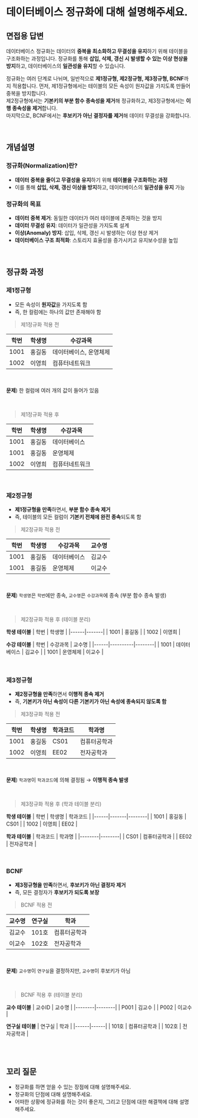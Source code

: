 # 데이터베이스 정규화에 대해 설명해주세요.

## 면접용 답변

데이터베이스 정규화는 데이터의 **중복을 최소화하고 무결성을 유지**하기 위해 테이블을 구조화하는 과정입니다.
정규화를 통해 **삽입, 삭제, 갱신 시 발생할 수 있는 이상 현상을 방지**하고, 데이터베이스의 **일관성을 유지**할 수 있습니다.

정규화는 여러 단계로 나뉘며, 일반적으로 **제1정규형, 제2정규형, 제3정규형, BCNF**까지 적용합니다.
먼저, 제1정규형에서는 테이블의 모든 속성이 원자값을 가지도록 만들어 중복을 방지합니다.  
제2정규형에서는 **기본키의 부분 함수 종속성을 제거**해 정규화하고, 제3정규형에서는 **이행 종속성을 제거**합니다.  
마지막으로, BCNF에서는 **후보키가 아닌 결정자를 제거**해 데이터 무결성을 강화합니다.

<br>


## 개념설명

### 정규화(Normalization)란?

- **데이터 중복을 줄이고 무결성을 유지**하기 위해 **테이블을 구조화하는 과정**
- 이를 통해 **삽입, 삭제, 갱신 이상을 방지**하고, 데이터베이스의 **일관성을 유지** 가능

### 정규화의 목표

- **데이터 중복 제거**: 동일한 데이터가 여러 테이블에 존재하는 것을 방지
- **데이터 무결성 유지**: 데이터가 일관성을 가지도록 설계
- **이상(Anomaly) 방지**: 삽입, 삭제, 갱신 시 발생하는 이상 현상 제거
- **데이터베이스 구조 최적화**: 스토리지 효율성을 증가시키고 유지보수성을 높임

<br>

## 정규화 과정

### 제1정규형
- 모든 속성이 **원자값**을 가지도록 함
- 즉, 한 컬럼에는 하나의 값만 존재해야 함

> 제1정규화 적용 전

| 학번  | 학생명 | 수강과목 |
|------|-------|----------------|
| 1001 | 홍길동 | 데이터베이스, 운영체제 |
| 1002 | 이영희 | 컴퓨터네트워크 |

<br>

**문제**) 한 컬럼에 여러 개의 값이 들어가 있음

<br>

> 제1정규화 적용 후

| 학번  | 학생명 | 수강과목 |
|------|-------|----------|
| 1001 | 홍길동 | 데이터베이스 |
| 1001 | 홍길동 | 운영체제 |
| 1002 | 이영희 | 컴퓨터네트워크 |

<br>


### 제2정규형
- **제1정규형을 만족**하면서, **부분 함수 종속 제거**
- 즉, 테이블의 모든 컬럼이 **기본키 전체에 완전 종속**되도록 함

> 제2정규화 적용 전

| 학번  | 학생명 | 수강과목 | 교수명 |
|------|-------|----------|--------|
| 1001 | 홍길동 | 데이터베이스 | 김교수 |
| 1001 | 홍길동 | 운영체제 | 이교수 |

<br>

**문제**) `학생명`은 `학번`에만 종속, `교수명`은 `수강과목`에 종속 (부분 함수 종속 발생)

<br>

> 제2정규화 적용 후 (테이블 분리)

**학생 테이블**
| 학번  | 학생명 |
|------|-------|
| 1001 | 홍길동 |
| 1002 | 이영희 |

**수강 테이블**
| 학번  | 수강과목 | 교수명 |
|------|----------|--------|
| 1001 | 데이터베이스 | 김교수 |
| 1001 | 운영체제 | 이교수 |

<br>

### 제3정규형
- **제2정규형을 만족**하면서 **이행적 종속 제거**
- 즉, **기본키가 아닌 속성이 다른 기본키가 아닌 속성에 종속되지 않도록 함**

> 제3정규화 적용 전

| 학번  | 학생명 | 학과코드 | 학과명 |
|------|-------|--------|--------|
| 1001 | 홍길동 | CS01 | 컴퓨터공학과 |
| 1002 | 이영희 | EE02 | 전자공학과 |

<br>

**문제**) `학과명`이 `학과코드`에 의해 결정됨 → **이행적 종속 발생**

<br>

> 제3정규화 적용 후 (학과 테이블 분리)

**학생 테이블**
| 학번  | 학생명 | 학과코드 |
|------|-------|--------|
| 1001 | 홍길동 | CS01 |
| 1002 | 이영희 | EE02 |

**학과 테이블**
| 학과코드 | 학과명 |
|--------|--------|
| CS01   | 컴퓨터공학과 |
| EE02   | 전자공학과 |

<br>


### BCNF 
- **제3정규형을 만족**하면서, **후보키가 아닌 결정자 제거**
- 즉, 모든 결정자가 **후보키가 되도록 보장**

> BCNF 적용 전

| 교수명 | 연구실 | 학과 |
|--------|------|------|
| 김교수 | 101호 | 컴퓨터공학과 |
| 이교수 | 102호 | 전자공학과 |

<br>

**문제**) `교수명`이 `연구실`을 결정하지만, `교수명`이 후보키가 아님

<br>

> BCNF 적용 후 (테이블 분리)

**교수 테이블**
| 교수ID | 교수명 |
|--------|--------|
| P001   | 김교수 |
| P002   | 이교수 |

**연구실 테이블**
| 연구실 | 학과 |
|------|------|
| 101호 | 컴퓨터공학과 |
| 102호 | 전자공학과 |

<br>
<br>

## 꼬리 질문
- 정규화를 하면 얻을 수 있는 장점에 대해 설명해주세요.
- 정규화의 단점에 대해 설명해주세요.
- 어떠한 상황에 정규화를 하는 것이 좋은지, 그리고 단점에 대한 해결책에 대해 설명해주세요.

